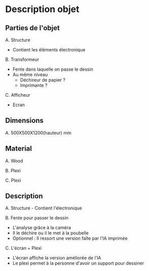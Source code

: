 # Description objet

## Parties de l'objet

A. Structure 

- Contient les éléments électronique

B.  Transformeur 

- Fente dans laquelle on passe le dessin
- Au même niveau 
  - Déchireur de papier ? 
  - Imprimante ? 

C. Afficheur

- Ecran



## Dimensions

A.  500X500X1200(hauteur) mm



## Material

A. Wood

B. Plexi

C. Plexi 



## Description

A. Structure - Contient l'électronique

B. Fente pour passer le dessin 

- L'analyse grâce à la caméra
- Il le déchire ou il le met à la poubelle
- Optionnel : Il ressort une version faîte par l'IA imprimée

C. L'écran + Plexi

- L'écran affiche la version améliorée de l'IA
- Le plexi permet à la personne d'avoir un support pour dessiner



